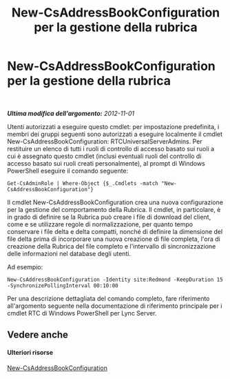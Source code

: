 ﻿---
title: New-CsAddressBookConfiguration per la gestione della rubrica
TOCTitle: New-CsAddressBookConfiguration per la gestione della rubrica
ms:assetid: a58ddc8c-ae04-4141-b69e-e45374a67d72
ms:mtpsurl: https://technet.microsoft.com/it-it/library/Gg429718(v=OCS.15)
ms:contentKeyID: 49301563
ms.date: 08/24/2015
mtps_version: v=OCS.15
ms.translationtype: HT
---

# New-CsAddressBookConfiguration per la gestione della rubrica

 

_**Ultima modifica dell'argomento:** 2012-11-01_

Utenti autorizzati a eseguire questo cmdlet: per impostazione predefinita, i membri dei gruppi seguenti sono autorizzati a eseguire localmente il cmdlet New-CsAddressBookConfiguration: RTCUniversalServerAdmins. Per restituire un elenco di tutti i ruoli di controllo di accesso basato sui ruoli a cui è assegnato questo cmdlet (inclusi eventuali ruoli del controllo di accesso basato sui ruoli creati personalmente), al prompt di Windows PowerShell eseguire il comando seguente:

    Get-CsAdminRole | Where-Object {$_.Cmdlets -match "New-CsAddressBookConfiguration"}

Il cmdlet New-CsAddressBookConfiguration crea una nuova configurazione per la gestione del comportamento della Rubrica. Il cmdlet, in particolare, è in grado di definire se la Rubrica può creare i file di download del client, come e se utilizzare regole di normalizzazione, per quanto tempo conservare i file delta e delta compatti, nonché di definire la dimensione del file delta prima di incorporare una nuova creazione di file completa, l'ora di creazione della Rubrica del file completo e l'intervallo di sincronizzazione delle informazioni nel database degli utenti.

Ad esempio:

    New-CsAddressBookConfiguration -Identity site:Redmond -KeepDuration 15 -SynchronizePollingInterval 00:10:00

Per una descrizione dettagliata del comando completo, fare riferimento all'argomento seguente nella documentazione di riferimento principale per i cmdlet RTC di Windows PowerShell per Lync Server.

## Vedere anche

#### Ulteriori risorse

[New-CsAddressBookConfiguration](https://docs.microsoft.com/en-us/powershell/module/skype/New-CsAddressBookConfiguration)

